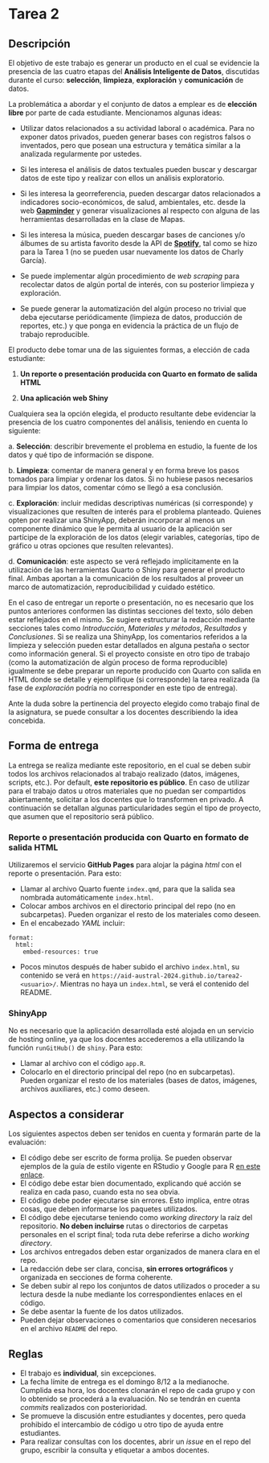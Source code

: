 # Tarea 2

## Descripción

El objetivo de este trabajo es generar un producto en el cual se evidencie la presencia de las cuatro etapas del **Análisis Inteligente de Datos**, discutidas durante el curso: **selección**, **limpieza**, **exploración** y **comunicación** de datos.

La problemática a abordar y el conjunto de datos a emplear es de **elección libre** por parte de cada estudiante. Mencionamos algunas ideas:

-   Utilizar datos relacionados a su actividad laboral o académica. Para no exponer datos privados, pueden generar bases con registros falsos o inventados, pero que posean una estructura y temática similar a la analizada regularmente por ustedes.

-   Si les interesa el análisis de datos textuales pueden buscar y descargar datos de este tipo y realizar con ellos un análisis exploratorio.

-   Si les interesa la georreferencia, pueden descargar datos relacionados a indicadores socio-económicos, de salud, ambientales, etc. desde la web [**Gapminder**](https://www.gapminder.org/data/) y generar visualizaciones al respecto con alguna de las herramientas desarrolladas en la clase de Mapas.

-   Si les interesa la música, pueden descargar bases de canciones y/o álbumes de su artista favorito desde la API de [**Spotify**](https://open.spotify.com/), tal como se hizo para la Tarea 1 (no se pueden usar nuevamente los datos de Charly García).

-   Se puede implementar algún procedimiento de *web scraping* para recolectar datos de algún portal de interés, con su posterior limpieza y exploración.

-   Se puede generar la automatización del algún proceso no trivial que deba ejecutarse periódicamente (limpieza de datos, producción de reportes, etc.) y que ponga en evidencia la práctica de un flujo de trabajo reproducible.

El producto debe tomar una de las siguientes formas, a elección de cada estudiante:

1.  **Un reporte o presentación producida con Quarto en formato de salida HTML**

2.  **Una aplicación web Shiny**

Cualquiera sea la opción elegida, el producto resultante debe evidenciar la presencia de los cuatro componentes del análisis, teniendo en cuenta lo siguiente:

a.  **Selección**: describir brevemente el problema en estudio, la fuente de los datos y qué tipo de información se dispone.

b.  **Limpieza**: comentar de manera general y en forma breve los pasos tomados para limpiar y ordenar los datos. Si no hubiese pasos necesarios para limpiar los datos, comentar cómo se llegó a esa conclusión.

c.  **Exploración**: incluir medidas descriptivas numéricas (si corresponde) y visualizaciones que resulten de interés para el problema planteado. Quienes opten por realizar una ShinyApp, deberán incorporar al menos un componente dinámico que le permita al usuario de la aplicación ser partícipe de la exploración de los datos (elegir variables, categorías, tipo de gráfico u otras opciones que resulten relevantes).

d.  **Comunicación**: este aspecto se verá reflejado implícitamente en la utilización de las herramientas Quarto o Shiny para generar el producto final. Ambas aportan a la comunicación de los resultados al proveer un marco de automatización, reproducibilidad y cuidado estético.

En el caso de entregar un reporte o presentación, no es necesario que los puntos anteriores conformen las distintas secciones del texto, sólo deben estar reflejados en el mismo. Se sugiere estructurar la redacción mediante secciones tales como *Introducción*, *Materiales y métodos*, *Resultados* y *Conclusiones*. Si se realiza una ShinyApp, los comentarios referidos a la limpieza y selección pueden estar detallados en alguna pestaña o sector como información general. Si el proyecto consiste en otro tipo de trabajo (como la automatización de algún proceso de forma reproducible) igualmente se debe preparar un reporte producido con Quarto con salida en HTML donde se detalle y ejemplifique (si corresponde) la tarea realizada (la fase de *exploración* podría no corresponder en este tipo de entrega).

Ante la duda sobre la pertinencia del proyecto elegido como trabajo final de la asignatura, se puede consultar a los docentes describiendo la idea concebida.

## Forma de entrega

La entrega se realiza mediante este repositorio, en el cual se deben subir todos los archivos relacionados al trabajo realizado (datos, imágenes, scripts, etc.). Por default, **este repositorio es público**. En caso de utilizar para el trabajo datos u otros materiales que no puedan ser compartidos abiertamente, solicitar a los docentes que lo transformen en privado. A continuación se detallan algunas particularidades según el tipo de proyecto, que asumen que el repositorio será público.

### Reporte o presentación producida con Quarto en formato de salida HTML

Utilizaremos el servicio **GitHub Pages** para alojar la página *html* con el reporte o presentación. Para esto:

-   Llamar al archivo Quarto fuente `index.qmd`, para que la salida sea nombrada automáticamente `index.html`.
-   Colocar ambos archivos en el directorio principal del repo (no en subcarpetas). Pueden organizar el resto de los materiales como deseen.
-   En el encabezado *YAML* incluir:

```         
format: 
  html:
    embed-resources: true
```

-   Pocos minutos después de haber subido el archivo `index.html`, su contenido se verá en `https://aid-austral-2024.github.io/tarea2-<usuario>/`. Mientras no haya un `index.html`, se verá el contenido del README.

### ShinyApp

No es necesario que la aplicación desarrollada esté alojada en un servicio de hosting online, ya que los docentes accederemos a ella utilizando la función `runGitHub()` de `shiny`. Para esto:

-   Llamar al archivo con el código `app.R`.
-   Colocarlo en el directorio principal del repo (no en subcarpetas). Pueden organizar el resto de los materiales (bases de datos, imágenes, archivos auxiliares, etc.) como deseen.

## Aspectos a considerar

Los siguientes aspectos deben ser tenidos en cuenta y formarán parte de la evaluación:

-   El código debe ser escrito de forma prolija. Se pueden observar ejemplos de la guía de estilo vigente en RStudio y Google para R [en este enlace](https://style.tidyverse.org/index.html).
-   El código debe estar bien documentado, explicando qué acción se realiza en cada paso, cuando esta no sea obvia.
-   El código debe poder ejecutarse sin errores. Esto implica, entre otras cosas, que deben informarse los paquetes utilizados.
-   El código debe ejecutarse teniendo como *working directory* la raíz del repositorio. **No deben incluirse** rutas o directorios de carpetas personales en el script final; toda ruta debe referirse a dicho *working directory*.
-   Los archivos entregados deben estar organizados de manera clara en el repo.
-   La redacción debe ser clara, concisa, **sin errores ortográficos** y organizada en secciones de forma coherente.
-   Se deben subir al repo los conjuntos de datos utilizados o proceder a su lectura desde la nube mediante los correspondientes enlaces en el código.
-   Se debe asentar la fuente de los datos utilizados.
-   Pueden dejar observaciones o comentarios que consideren necesarios en el archivo `README` del repo.

## Reglas

-   El trabajo es **individual**, sin excepciones.
-   La fecha límite de entrega es el domingo 8/12 a la medianoche. Cumplida esa hora, los docentes clonarán el repo de cada grupo y con lo obtenido se procederá a la evaluación. No se tendrán en cuenta *commits* realizados con posterioridad.
-   Se promueve la discusión entre estudiantes y docentes, pero queda prohibido el intercambio de código u otro tipo de ayuda entre estudiantes.
-   Para realizar consultas con los docentes, abrir un *issue* en el repo del grupo, escribir la consulta y etiquetar a ambos docentes.